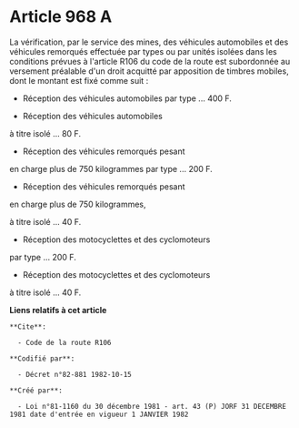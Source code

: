 # Article 968 A

La vérification, par le service des mines, des véhicules automobiles et des véhicules remorqués effectuée par types ou par
unités isolées dans les conditions prévues à l'article R106 du code de la route est subordonnée au versement préalable d'un
droit acquitté par apposition de timbres mobiles, dont le montant est fixé comme suit :

- Réception des véhicules automobiles par type ...   400 F.

- Réception des véhicules automobiles

à titre isolé ...                                  80 F.

- Réception des véhicules remorqués pesant

en charge plus de 750 kilogrammes par type ...    200 F.

- Réception des véhicules remorqués pesant

en charge plus de 750 kilogrammes,

à titre isolé ...                                  40 F.

- Réception des motocyclettes et des cyclomoteurs

par type ...                                      200 F.

- Réception des motocyclettes et des cyclomoteurs

à titre isolé ...                                  40 F.

**Liens relatifs à cet article**

	**Cite**:

	  - Code de la route R106

	**Codifié par**:

	  - Décret n°82-881 1982-10-15

	**Créé par**:

	  - Loi n°81-1160 du 30 décembre 1981 - art. 43 (P) JORF 31 DECEMBRE 1981 date d'entrée en vigueur 1 JANVIER 1982
